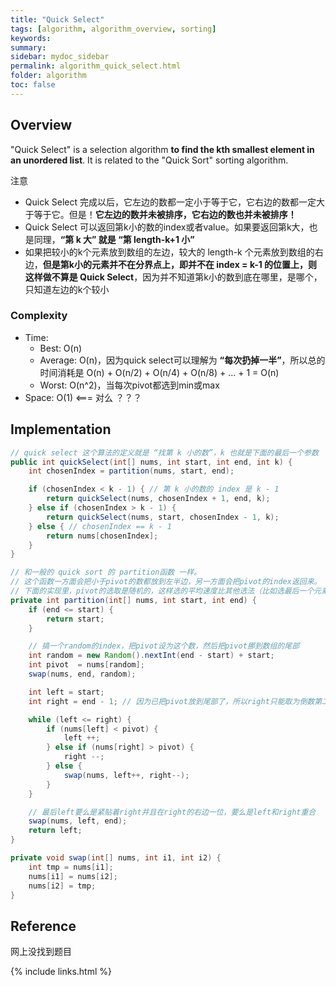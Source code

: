 ```yaml
---
title: "Quick Select"
tags: [algorithm, algorithm_overview, sorting]
keywords:
summary:
sidebar: mydoc_sidebar
permalink: algorithm_quick_select.html
folder: algorithm
toc: false
---
```


## Overview
"Quick Select" is a selection algorithm **to find the kth smallest element in an unordered list**. 
It is related to the "Quick Sort" sorting algorithm.

注意
* Quick Select 完成以后，它左边的数都一定小于等于它，它右边的数都一定大于等于它。但是！**它左边的数并未被排序，它右边的数也并未被排序！**
* Quick Select 可以返回第k小的数的index或者value。如果要返回第k大，也是同理，**“第 k 大” 就是 “第 length-k+1 小”**
* 如果把较小的k个元素放到数组的左边，较大的 length-k 个元素放到数组的右边，**但是第k小的元素并不在分界点上，即并不在 index = k-1 的位置上，则这样做不算是 Quick Select**，因为并不知道第k小的数到底在哪里，是哪个，只知道左边的k个较小

### Complexity
* Time: 
  * Best: O(n)
  * Average: O(n)，因为quick select可以理解为 **“每次扔掉一半”**，所以总的时间消耗是 O(n) + O(n/2) + O(n/4) + O(n/8) + ... + 1 = O(n)
  * Worst: O(n^2)，当每次pivot都选到min或max
* Space: O(1) <=== 对么 ？？？
  
## Implementation
```java
// quick select 这个算法的定义就是 “找第 k 小的数”，k 也就是下面的最后一个参数
public int quickSelect(int[] nums, int start, int end, int k) {
    int chosenIndex = partition(nums, start, end);

    if (chosenIndex < k - 1) { // 第 k 小的数的 index 是 k - 1
        return quickSelect(nums, chosenIndex + 1, end, k);
    } else if (chosenIndex > k - 1) {
        return quickSelect(nums, start, chosenIndex - 1, k);
    } else { // chosenIndex == k - 1
        return nums[chosenIndex];
    }
}

// 和一般的 quick sort 的 partition函数 一样。
// 这个函数一方面会把小于pivot的数都放到左半边，另一方面会把pivot的index返回来。
// 下面的实现里，pivot的选取是随机的，这样选的平均速度比其他选法（比如选最后一个元素）高很多！
private int partition(int[] nums, int start, int end) {
    if (end <= start) {
        return start;
    }

    // 搞一个random的index，把pivot设为这个数，然后把pivot挪到数组的尾部
    int random = new Random().nextInt(end - start) + start;
    int pivot  = nums[random];
    swap(nums, end, random);

    int left = start;
    int right = end - 1; // 因为已把pivot放到尾部了，所以right只能取为倒数第二个

    while (left <= right) {
        if (nums[left] < pivot) {
            left ++;
        } else if (nums[right] > pivot) {
            right --;
        } else {
            swap(nums, left++, right--);
        }
    }

    // 最后left要么是紧贴着right并且在right的右边一位，要么是left和right重合
    swap(nums, left, end);
    return left;
}

private void swap(int[] nums, int i1, int i2) {
    int tmp = nums[i1];
    nums[i1] = nums[i2];
    nums[i2] = tmp;
}
```

## Reference
网上没找到题目

{% include links.html %}
